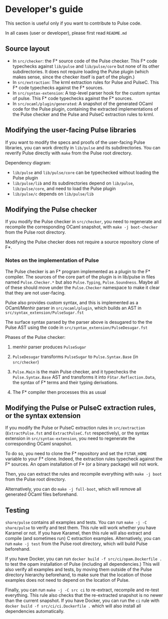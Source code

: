 # Developer's guide

This section is useful only if you want to contribute to Pulse code.

In all cases (user or developer), please first read `README.md`

## Source layout

* In `src/checker`: the F* source code of the Pulse checker. This F*
  code typechecks against `lib/pulse` and `lib/pulse/core` but none of
  its other subdirectories. It does not require loading the Pulse
  plugin (which makes sense, since the checker itself is part of the
  plugin.)
* In `src/extraction`: The krml extraction rules for Pulse and
  PulseC. This F* code typechecks against the F* sources.
* In `src/syntax-extension`: A top-level parser hook for the custom
  syntax of pulse. This F* code typechecks against the F* sources.
* In `src/ocaml/plugin/generated`: A snapshot of the generated OCaml
  code for the Pulse plugin, containing the extracted implementations
  of the Pulse checker and the Pulse and PulseC extraction rules to
  krml.

## Modifying the user-facing Pulse libraries

If you want to modify the specs and proofs of the user-facing Pulse
libraries, you can work directly in `lib/pulse` and its
subdirectories. You can reverify Pulse directly with `make` from
the Pulse root directory.

Dependency diagram:

* `lib/pulse` and `lib/pulse/core` can be typechecked without loading
  the Pulse plugin
* `lib/pulse/lib` and its subdirectories depend on `lib/pulse`,
  `lib/pulse/core`, and need to load the Pulse plugin
* `lib/pulse/c` depends on `lib/pulse/lib`

## Modifying the Pulse checker

If you modify the Pulse checker in `src/checker`, you need to
regenerate and recompile the corresponding OCaml snapshot, with `make -j
boot-checker` from the Pulse root directory.

Modifying the Pulse checker does not require a source repository clone
of F*.

### Notes on the implementation of Pulse

The Pulse checker is an F* program implemented as a plugin to the F*
compiler. The sources of the core part of the plugin is in
lib/pulse in files named `Pulse.Checker.*` but also `Pulse.Typing`,
`Pulse.Soundness`. Maybe all of these should move under the
`Pulse.Checker` namespace to make it clear that they are not
user-facing.

Pulse also provides custom syntax, and this is implemented as a
OCaml/Menhir parser in `src/ocaml/plugin`, which builds an AST in
`src/syntax_extension/PulseSugar.fst`

The surface syntax parsed by the parser above is desugared to the the
Pulse AST using the code in `src/syntax_extension/PulseDesugar.fst`

Phases of the Pulse checker:

1. menhir parser produces `PulseSugar`

2. `PulseDesugar` transforms `PulseSugar` to `Pulse.Syntax.Base` (in
   `src/checker`)

3. `Pulse.Main` is the main Pulse checker, and it typechecks the
   `Pulse.Syntax.Base` AST and transforms it into `FStar.Reflection.Data`,
   the syntax of F* terms and their typing derivations.

4. The F* compiler then processes this as usual


## Modifying the Pulse or PulseC extraction rules, or the syntax extension

If you modify the Pulse or PulseC
extraction rules in `src/extraction` (`ExtractPulse.fst` and
`ExtractPulseC.fst` respectively), or the syntax extension in
`src/syntax-extension`, you need to regenerate the corresponding OCaml
snapshot.

To do so, you need to clone the F* repository and set the `FSTAR_HOME`
variable to your F* clone. Indeed, the extraction rules typecheck
against the F* sources. An opam installation of F* (or a binary
package) will not work.

Then, you can extract the rules and recompile everything with `make -j
boot` from the Pulse root directory.

Alternatively, you can do `make -j full-boot`, which will remove all
generated OCaml files beforehand.

## Testing

`share/pulse` contains all examples and tests. You can run `make -j -C
share/pulse` to verify and test them. This rule will work whether you have
Karamel or not. If you have Karamel, then this rule will also extract
and compile (and sometimes run) C extraction examples. Alternatively,
you can run `make -j test` from the Pulse root directory, which will
build Pulse beforehand.

If you have Docker, you can run `docker build -f
src/ci/opam.Dockerfile .` to test the opam installation of Pulse
(including all dependencies.) This will also verify all examples and
tests, by moving them outside of the Pulse directory hierarchy
beforehand, to make sure that the location of those examples does not
need to depend on the location of Pulse.

Finally, you can run `make -j -C src ci` to re-extract, recompile and
re-test everything. This rule also checks that the re-extracted
snapshot is no newer than the current snapshot. If you have Docker,
you can run the `ci` rule with `docker build -f src/ci/ci.Dockerfile
.` which will also install all dependencies automatically.
